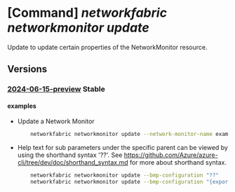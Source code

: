 # [Command] _networkfabric networkmonitor update_

Update to update certain properties of the NetworkMonitor resource.

## Versions

### [2024-06-15-preview](/Resources/mgmt-plane/L3N1YnNjcmlwdGlvbnMve30vcmVzb3VyY2Vncm91cHMve30vcHJvdmlkZXJzL21pY3Jvc29mdC5tYW5hZ2VkbmV0d29ya2ZhYnJpYy9uZXR3b3JrbW9uaXRvcnMve30=/2024-06-15-preview.xml) **Stable**

<!-- mgmt-plane /subscriptions/{}/resourcegroups/{}/providers/microsoft.managednetworkfabric/networkmonitors/{} 2024-06-15-preview -->

#### examples

- Update a Network Monitor
    ```bash
        networkfabric networkmonitor update --network-monitor-name example-nm --resource-group example-rg --bmp-configuration '{"stationConfigurationState":"Enabled","scopeResourceId":"/subscriptions/1234ABCD-0A1B-1234-5678-123456ABCDEF/resourceGroups/example-rg/providers/Microsoft.ManagedNetworkFabric/networkFabrics/example-fabric","stationName":"name","stationIp":"10.0.0.1","stationPort":62695,"stationConnectionMode":"Active","stationConnectionProperties":{"keepaliveIdleTime":49,"probeInterval":3558,"probeCount":45},"stationNetwork":"/subscriptions/1234ABCD-0A1B-1234-5678-123456ABCDEF/resourceGroups/example-rg/providers/Microsoft.ManagedNetworkFabric/l3IsolationDomains/example-l3domain/internalNetworks/example-internalnetwork","monitoredNetworks":["/subscriptions/1234ABCD-0A1B-1234-5678-123456ABCDEF/resourceGroups/example-rg/providers/Microsoft.ManagedNetworkFabric/l3IsolationDomains/example-l3domain"],"exportPolicy":"All","monitoredAddressFamilies":["All"]}'
    ```

- Help text for sub parameters under the specific parent can be viewed by using the shorthand syntax '??'. See https://github.com/Azure/azure-cli/tree/dev/doc/shorthand_syntax.md for more about shorthand syntax.
    ```bash
        networkfabric networkmonitor update --bmp-configuration "??"
        networkfabric networkmonitor update --bmp-configuration "{exportPolicy: ??"
    ```

